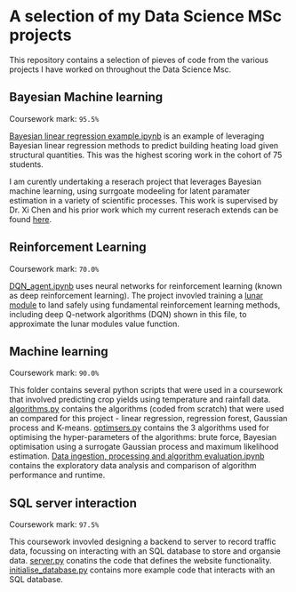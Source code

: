 # A selection of my Data Science MSc projects
This repository contains a selection of pieves of code from the various projects I have worked on throughout the Data Science Msc.

## Bayesian Machine learning 
Coursework mark: `95.5%`

[Bayesian linear regression example.ipynb](https://github.com/ChrisMcD0nagh/Data-Science-MSc-project_selection/blob/main/Bayesian%20Machine%20Learning%20Example/Bayesian%20linear%20regression%20example.ipynb) is an example of leveraging Bayesian linear regression methods to predict building heating load given structural quantities. This was the highest scoring work in the cohort of 75 students. 

I am curently undertaking a reserach project that leverages Bayesian machine learning, using surrgoate modeeling for latent paramater estimation in a variety of scientific processes. This work is supervised by Dr. Xi Chen and his prior work which my current reserach extends can be found [here](https://arxiv.org/abs/1901.08898).

## Reinforcement Learning
Coursework mark: `70.0%`

[DQN_agent.ipynb](https://github.com/ChrisMcD0nagh/Data-Science-MSc-project_selection/blob/main/Deep%20reinforcement%20learning%20example/DQN_agent.py) uses neural networks for reinforcement learning (known as deep reinforcement learning). The project invovled training a [lunar module](https://gym.openai.com/envs/LunarLander-v2/) to land safely using fundamental reinforcement learning methods, including deep Q-network algorithms (DQN) shown in this file, to approximate the lunar modules value function.

## Machine learning 
Coursework mark: `90.0%`

This folder contains several python scripts that were used in a coursework that involved predicting crop yields using temperature and rainfall data. [algorithms.py](https://github.com/ChrisMcD0nagh/Data-Science-MSc-project_selection/blob/main/Machine%20learning%20example/algorithms.py) contains the algorithms (coded from scratch) that were used an compared for this project - linear regression, regression forest, Gaussian process and K-means. [optimsers.py](https://github.com/ChrisMcD0nagh/Data-Science-MSc-project_selection/blob/main/Machine%20learning%20example/optimisers.py) contains the 3 algorithms used for optimising the hyper-parameters of the algorithms: brute force, Bayesian optimisation using a surrogate Gaussian process and maximum likelihood estimation. [Data ingestion, processing and algorithm evaluation.ipynb](https://github.com/ChrisMcD0nagh/Data-Science-MSc-project_selection/blob/main/Machine%20learning%20example/Data%20ingestion%2C%20processing%20and%20algorithm%20evaluation.ipynb) contains the exploratory data analysis and comparison of algorithm performance and runtime.

## SQL server interaction 
Coursework mark: `97.5%`

This coursework invovled designing a backend to server to record traffic data, focussing on interacting with an SQL database to store and organsie data.
[server.py](https://github.com/ChrisMcD0nagh/Data-Science-MSc-project_selection/blob/main/SQL%20server%20interaction%20example/server.py) conatins the code that defines the website functionality. [initialise_database.py](https://github.com/ChrisMcD0nagh/Data-Science-MSc-project_selection/blob/main/SQL%20server%20interaction%20example/initialse_database.py) contains more example code that interacts with an SQL database.
